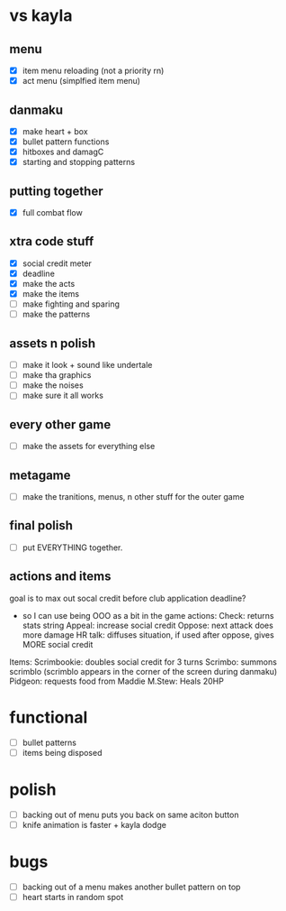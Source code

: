 # vs kayla

## menu

- [x] item menu reloading (not a priority rn)
- [x] act menu (simplfied item menu)

## danmaku

- [x] make heart + box
- [x] bullet pattern functions
- [x] hitboxes and damagC
- [x] starting and stopping patterns

## putting together

- [x] full combat flow

## xtra code stuff

- [x] social credit meter
- [x] deadline
- [x] make the acts
- [x] make the items
- [ ] make fighting and sparing
- [ ] make the patterns

## assets n polish

- [ ] make it look + sound like undertale
- [ ] make tha graphics
- [ ] make the noises
- [ ] make sure it all works

## every other game

- [ ] make the assets for everything else

## metagame

- [ ] make the tranitions, menus, n other stuff for the outer game

## final polish

- [ ] put EVERYTHING together.

## actions and items

goal is to max out socal credit before club application deadline?

- so I can use being OOO as a bit in the game
  actions:
  Check: returns stats string
  Appeal: increase social credit
  Oppose: next attack does more damage
  HR talk: diffuses situation, if used after oppose, gives MORE social credit

Items:
Scrimbookie: doubles social credit for 3 turns
Scrimbo: summons scrimblo (scrimblo appears in the corner of the screen during danmaku)
Pidgeon: requests food from Maddie
M.Stew: Heals 20HP

# functional

- [ ] bullet patterns
- [ ] items being disposed

# polish

- [ ] backing out of menu puts you back on same aciton button
- [ ] knife animation is faster + kayla dodge

# bugs

- [ ] backing out of a menu makes another bullet pattern on top
- [ ] heart starts in random spot
